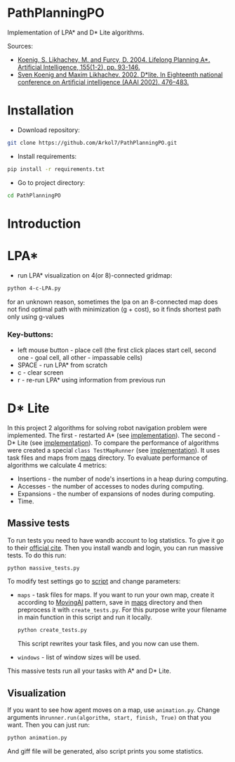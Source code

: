# PathPlanningPO

Implementation of LPA* and D* Lite algorithms.

Sources:

- [Koenig, S. Likhachev, M. and Furcy, D. 2004. Lifelong Planning A*. Artificial Intelligence, 155(1-2), pp. 93-146.](http://www-cgi.cs.cmu.edu/afs/cs.cmu.edu/Web/People/maxim/files/aij04.pdf)
- [Sven Koenig and Maxim Likhachev. 2002. D*lite. In Eighteenth national conference on Artificial intelligence (AAAI 2002). 476–483.
](http://idm-lab.org/bib/abstracts/papers/aaai02b.pdf)
  
# Installation
- Download repository:

```bash
git clone https://github.com/Arkol7/PathPlanningPO.git
```

- Install requirements:
```bash
pip install -r requirements.txt
``` 

- Go to project directory:

```bash
cd PathPlanningPO
``` 

# Introduction

# LPA*
- run LPA* visualization on 4(or 8)-connected gridmap:
```bash
python 4-c-LPA.py
``` 
for an unknown reason, sometimes the lpa on an 8-connected map does not find optimal path with minimization (g + cost), so it finds shortest path only using g-values
### Key-buttons:
- left mouse button - place cell (the first click places start cell, second one - goal cell, all other - impassable cells)
- SPACE - run LPA* from scratch
- c - clear screen
- r - re-run LPA* using information from previous run

# D* Lite

In this project 2 algorithms for solving robot navigation problem were implemented. 
The first - restarted A* (see [implementation](algorithms/Astar.py)). 
The second - D* Lite (see [implementation](algorithms/DstarLite.py)). To compare the performance 
of algorithms were created a special ``class TestMapRunner`` (see [implementation](env/runner.py)).
It uses task files and maps from [maps](maps/) directory. To evaluate performance of algorithms we calculate 4 metrics:

- Insertions - the number of node's insertions in a heap during computing.
- Accesses - the number of accesses to nodes during computing.
- Expansions - the number of expansions of nodes during computing.
- Time.

## Massive tests 
To run tests you need to have wandb account to log statistics. To give it go to their [official cite](https://wandb.ai/site).
Then you install wandb and login, you can run massive tests. To do this run:

```bash
python massive_tests.py
```

To modify test settings go to [script](massive_tests.py) and change parameters:
- ``maps`` - task files for maps. If you want to run your own map, create it according to
[MovingAI](https://movingai.com/benchmarks/grids.html) pattern, save in [maps](maps/) directory and then preprocess it with
  ``create_tests.py``. For this purpose write your filename in main function in this script and run it locally.
  ```bash
  python create_tests.py
  ```
  This script rewrites your task files, and you now can use them.
  
- ``windows`` - list of window sizes will be used.

This massive tests run all your tasks with A* and D* Lite.

## Visualization

If you want to see how agent moves on a map, use ``animation.py``.
Change arguments in``runner.run(algorithm, start, finish, True)`` on that you want.
Then you can just run:
```bash
python animation.py
```
And giff file will be generated, also script prints you some statistics.

